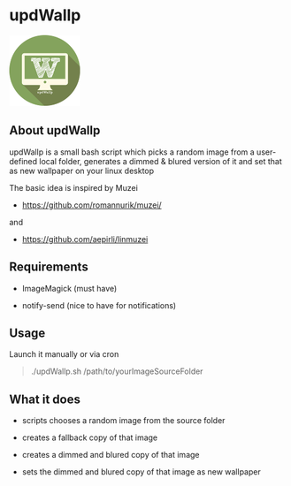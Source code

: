 # updWallp

![Logo](https://raw.githubusercontent.com/yafp/updWallp/master/img/appIcon_128px.png)


## About updWallp
updWallp is a small bash script which picks a random image from a user-defined local folder,
generates a dimmed & blured version of it and set that as new wallpaper on your linux desktop

The basic idea is inspired by Muzei

- https://github.com/romannurik/muzei/

and

- https://github.com/aepirli/linmuzei



## Requirements
- ImageMagick (must have)

- notify-send (nice to have for notifications)



## Usage
Launch it manually or via cron

> ./updWallp.sh /path/to/yourImageSourceFolder


## What it does
- scripts chooses a random image from the source folder

- creates a fallback copy of that image

- creates a dimmed and blured copy of that image

- sets the dimmed and blured copy of that image as new wallpaper
